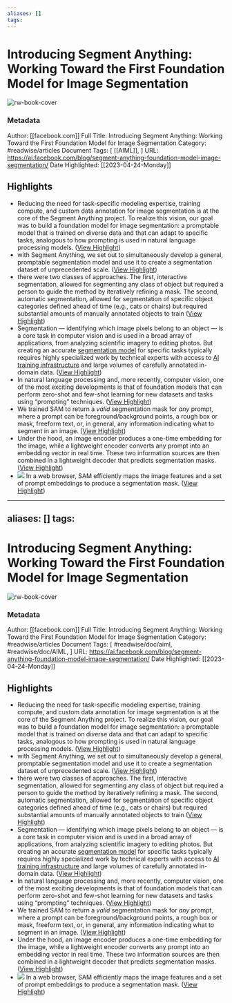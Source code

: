 ```yaml
---
aliases: []
tags:
---
```

# Introducing Segment Anything: Working Toward the First Foundation Model for Image Segmentation

![rw-book-cover](https://scontent.fyyz1-2.fna.fbcdn.net/v/t39.2365-6/338318848_238475658638014_6444534044370711549_n.gif?_nc_cat=108&ccb=1-7&_nc_sid=ad8a9d&_nc_ohc=feCOAaD69isAX8ToKzs&_nc_oc=AQmXuxS-8XHWiSyGBVyrAzaEA3mFBFrIdyEya9pnpMkyvb2eXNaQTOG87MRFaGzK6hRnlYM1_fBToUjxPmo64BCQ&_nc_ht=scontent.fyyz1-2.fna&oh=00_AfAnXdvEw0WmlTl56TcpIMWEIMPX5iSd4d8M1In_ib5sow&oe=64332CE9)
### Metadata
Author: [[facebook.com]]
Full Title: Introducing Segment Anything: Working Toward the First Foundation Model for Image Segmentation
Category: #readwise/articles
Document Tags: [ [[AIML]], ]
URL: https://ai.facebook.com/blog/segment-anything-foundation-model-image-segmentation/
Date Highlighted: [[2023-04-24-Monday]]

## Highlights
- Reducing the need for task-specific modeling expertise, training compute, and custom data annotation for image segmentation is at the core of the Segment Anything project. To realize this vision, our goal was to build a foundation model for image segmentation: a promptable model that is trained on diverse data and that can adapt to specific tasks, analogous to how prompting is used in natural language processing models. ([View Highlight](https://read.readwise.io/read/01gyssrrv849qpmxv638kht62a))
- with Segment Anything, we set out to simultaneously develop a general, promptable segmentation model and use it to create a segmentation dataset of unprecedented scale. ([View Highlight](https://read.readwise.io/read/01gysssdxrxyxs4bfng8d5byg9))
- there were two classes of approaches. The first, interactive segmentation, allowed for segmenting any class of object but required a person to guide the method by iteratively refining a mask. The second, automatic segmentation, allowed for segmentation of specific object categories defined ahead of time (e.g., cats or chairs) but required substantial amounts of manually annotated objects to train ([View Highlight](https://read.readwise.io/read/01gyst9wx0h00mt5aphf2a3ywa))
- Segmentation — identifying which image pixels belong to an object — is a core task in computer vision and is used in a broad array of applications, from analyzing scientific imagery to editing photos. But creating an accurate [segmentation model](https://ai.facebook.com/blog/efficient-accurate-object-detection-for-hundreds-of-uncommon-object-classes/) for specific tasks typically requires highly specialized work by technical experts with access to [AI training infrastructure](https://ai.facebook.com/blog/ai-rsc/) and large volumes of carefully annotated in-domain data. ([View Highlight](https://read.readwise.io/read/01gyt17mmnwnb7g5c298j8a7xx))
- In natural language processing and, more recently, computer vision, one of the most exciting developments is that of foundation models that can perform zero-shot and few-shot learning for new datasets and tasks using “prompting” techniques. ([View Highlight](https://read.readwise.io/read/01gysvwvpevd8yb3hbr9crrx22))
- We trained SAM to return a *valid* segmentation mask for *any* prompt, where a prompt can be foreground/background points, a rough box or mask, freeform text, or, in general, any information indicating what to segment in an image. ([View Highlight](https://read.readwise.io/read/01gysw4dq8359rgkyrbwsr3ax2))
- Under the hood, an image encoder produces a one-time embedding for the image, while a lightweight encoder converts any prompt into an embedding vector in real time. These two information sources are then combined in a lightweight decoder that predicts segmentation masks. ([View Highlight](https://read.readwise.io/read/01gysxbpjmyta3xx51269akht6))
- ![](https://scontent-sjc3-1.xx.fbcdn.net/v/t39.2365-6/338558258_1349701259095991_4358060436604292355_n.png?_nc_cat=104&ccb=1-7&_nc_sid=ad8a9d&_nc_ohc=xKQ3phTjLeIAX-v1Qq8&_nc_ht=scontent-sjc3-1.xx&oh=00_AfAD-cMA6inwv2bUEp24mphRSWMewcrbnM6UTXfk_OkNgw&oe=644BF289)
  In a web browser, SAM efficiently maps the image features and a set of prompt embeddings to produce a segmentation mask. ([View Highlight](https://read.readwise.io/read/01gyswayqrqg7e8dm4rakxg5a5))
---
aliases: []
tags:
---
# Introducing Segment Anything: Working Toward the First Foundation Model for Image Segmentation

![rw-book-cover](https://scontent.fyyz1-2.fna.fbcdn.net/v/t39.2365-6/338318848_238475658638014_6444534044370711549_n.gif?_nc_cat=108&ccb=1-7&_nc_sid=ad8a9d&_nc_ohc=feCOAaD69isAX8ToKzs&_nc_oc=AQmXuxS-8XHWiSyGBVyrAzaEA3mFBFrIdyEya9pnpMkyvb2eXNaQTOG87MRFaGzK6hRnlYM1_fBToUjxPmo64BCQ&_nc_ht=scontent.fyyz1-2.fna&oh=00_AfAnXdvEw0WmlTl56TcpIMWEIMPX5iSd4d8M1In_ib5sow&oe=64332CE9)
### Metadata
Author: [[facebook.com]]
Full Title: Introducing Segment Anything: Working Toward the First Foundation Model for Image Segmentation
Category: #readwise/articles
Document Tags: [ #readwise/doc/aiml,  #readwise/doc/AIML, ]
URL: https://ai.facebook.com/blog/segment-anything-foundation-model-image-segmentation/
Date Highlighted: [[2023-04-24-Monday]]

## Highlights
- Reducing the need for task-specific modeling expertise, training compute, and custom data annotation for image segmentation is at the core of the Segment Anything project. To realize this vision, our goal was to build a foundation model for image segmentation: a promptable model that is trained on diverse data and that can adapt to specific tasks, analogous to how prompting is used in natural language processing models. ([View Highlight](https://read.readwise.io/read/01gyssrrv849qpmxv638kht62a))
- with Segment Anything, we set out to simultaneously develop a general, promptable segmentation model and use it to create a segmentation dataset of unprecedented scale. ([View Highlight](https://read.readwise.io/read/01gysssdxrxyxs4bfng8d5byg9))
- there were two classes of approaches. The first, interactive segmentation, allowed for segmenting any class of object but required a person to guide the method by iteratively refining a mask. The second, automatic segmentation, allowed for segmentation of specific object categories defined ahead of time (e.g., cats or chairs) but required substantial amounts of manually annotated objects to train ([View Highlight](https://read.readwise.io/read/01gyst9wx0h00mt5aphf2a3ywa))
- Segmentation — identifying which image pixels belong to an object — is a core task in computer vision and is used in a broad array of applications, from analyzing scientific imagery to editing photos. But creating an accurate [segmentation model](https://ai.facebook.com/blog/efficient-accurate-object-detection-for-hundreds-of-uncommon-object-classes/) for specific tasks typically requires highly specialized work by technical experts with access to [AI training infrastructure](https://ai.facebook.com/blog/ai-rsc/) and large volumes of carefully annotated in-domain data. ([View Highlight](https://read.readwise.io/read/01gyt17mmnwnb7g5c298j8a7xx))
- In natural language processing and, more recently, computer vision, one of the most exciting developments is that of foundation models that can perform zero-shot and few-shot learning for new datasets and tasks using “prompting” techniques. ([View Highlight](https://read.readwise.io/read/01gysvwvpevd8yb3hbr9crrx22))
- We trained SAM to return a *valid* segmentation mask for *any* prompt, where a prompt can be foreground/background points, a rough box or mask, freeform text, or, in general, any information indicating what to segment in an image. ([View Highlight](https://read.readwise.io/read/01gysw4dq8359rgkyrbwsr3ax2))
- Under the hood, an image encoder produces a one-time embedding for the image, while a lightweight encoder converts any prompt into an embedding vector in real time. These two information sources are then combined in a lightweight decoder that predicts segmentation masks. ([View Highlight](https://read.readwise.io/read/01gysxbpjmyta3xx51269akht6))
- ![](https://scontent-sjc3-1.xx.fbcdn.net/v/t39.2365-6/338558258_1349701259095991_4358060436604292355_n.png?_nc_cat=104&ccb=1-7&_nc_sid=ad8a9d&_nc_ohc=xKQ3phTjLeIAX-v1Qq8&_nc_ht=scontent-sjc3-1.xx&oh=00_AfAD-cMA6inwv2bUEp24mphRSWMewcrbnM6UTXfk_OkNgw&oe=644BF289)
  In a web browser, SAM efficiently maps the image features and a set of prompt embeddings to produce a segmentation mask. ([View Highlight](https://read.readwise.io/read/01gyswayqrqg7e8dm4rakxg5a5))

